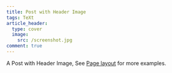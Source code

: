 ```yaml
---
title: Post with Header Image
tags: TeXt
article_header:
  type: cover
  image:
    src: /screenshot.jpg
comment: true
---
```


A Post with Header Image, See [Page layout](https://tianqi.name/jekyll-TeXt-theme/samples.html#page-layout) for more examples.

<!--more-->
